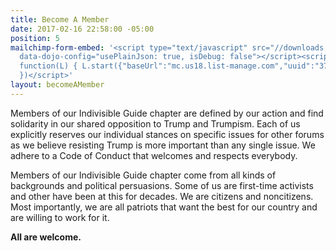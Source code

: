 ```yaml
---
title: Become A Member
date: 2017-02-16 22:58:00 -05:00
position: 5
mailchimp-form-embed: '<script type="text/javascript" src="//downloads.mailchimp.com/js/signup-forms/popup/embed.js"
  data-dojo-config="usePlainJson: true, isDebug: false"></script><script type="text/javascript">require(["mojo/signup-forms/Loader"],
  function(L) { L.start({"baseUrl":"mc.us18.list-manage.com","uuid":"376fcedeb8849be00461d3045","lid":"628c60f392"})
  })</script>'
layout: becomeAMember
---
```


Members of our Indivisible Guide chapter are defined by our action and find solidarity in our shared opposition to Trump and Trumpism. Each of us explicitly reserves our individual stances on specific issues for other forums as we believe resisting Trump is more important than any single issue. We adhere to a Code of Conduct that welcomes and respects everybody.

Members of our Indivisible Guide chapter come from all kinds of backgrounds and political persuasions. Some of us are first-time activists and other have been at this for decades. We are citizens and noncitizens. Most importantly, we are all patriots that want the best for our country and are willing to work for it.

**All are welcome.**
